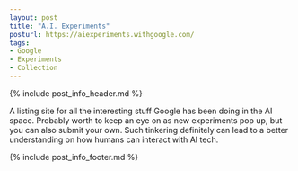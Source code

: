 ```yaml
---
layout: post
title: "A.I. Experiments"
posturl: https://aiexperiments.withgoogle.com/
tags:
- Google
- Experiments
- Collection
---
```


{% include post_info_header.md %}

A listing site for all the interesting stuff Google has been doing in the AI space. Probably worth to keep an eye on as new experiments pop up, but you can also submit your own. Such tinkering definitely can lead to a better understanding on how humans can interact with AI tech.

<!--more-->
{% include post_info_footer.md %}
